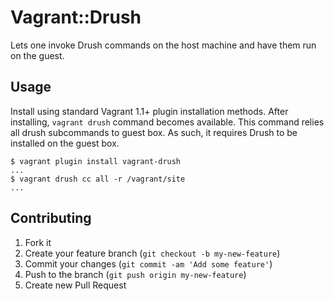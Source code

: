 # Vagrant::Drush

Lets one invoke Drush commands on the host machine and have them run on the guest.

## Usage

Install using standard Vagrant 1.1+ plugin installation methods.
After installing, `vagrant drush` command becomes available.
This command relies all drush subcommands to guest box. As such,
it requires Drush to be installed on the guest box.

```
$ vagrant plugin install vagrant-drush
...
$ vagrant drush cc all -r /vagrant/site
...
```

## Contributing

1. Fork it
2. Create your feature branch (`git checkout -b my-new-feature`)
3. Commit your changes (`git commit -am 'Add some feature'`)
4. Push to the branch (`git push origin my-new-feature`)
5. Create new Pull Request
